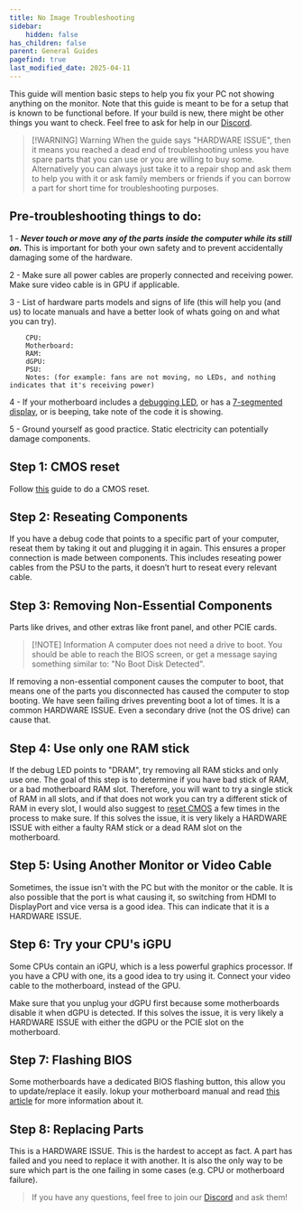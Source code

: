 ```yaml
---
title: No Image Troubleshooting
sidebar:
    hidden: false
has_children: false
parent: General Guides
pagefind: true
last_modified_date: 2025-04-11
---
```





This guide will mention basic steps to help you fix your PC not showing anything on the monitor. Note that this guide is meant to be for a setup that is known to be functional before. If your build is new, there might be other things you want to check. Feel free to ask for help in our [Discord](/discord).


 
> [!WARNING] Warning
> When the guide says "HARDWARE ISSUE", then it means you reached a dead end of troubleshooting unless you have spare parts that you can use or you are willing to buy some. Alternatively you can always just take it to a repair shop and ask them to help you with it or ask family members or friends if you can borrow a part for short time for troubleshooting purposes.

## Pre-troubleshooting things to do:

1 - ***Never touch or move any of the parts inside the computer while its still on.*** This is important for both your own safety and to prevent accidentally damaging some of the hardware.

2 - Make sure all power cables are properly connected and receiving power. Make sure video cable is in GPU if applicable.

3 - List of hardware parts models and signs of life (this will help you (and us) to locate manuals and have a better look of whats going on and what you can try).

``` 
	CPU:
 	Motherboard:
 	RAM:
 	dGPU:
 	PSU:
 	Notes: (for example: fans are not moving, no LEDs, and nothing indicates that it's receiving power)
```

4 - If your motherboard includes a [debugging LED](https://beebom.com/wp-content/uploads/2022/09/Motherboard-LED-debug.jpg?quality=75&strip=all), or has a [7-segmented display](https://upload.wikimedia.org/wikipedia/commons/e/ea/Seven_segment_01_Pengo.jpg), or is beeping, take note of the code it is showing.

5 - Ground yourself as good practice. Static electricity can potentially damage components.

## Step 1: CMOS reset

Follow [this](/factoids/cmos) guide to do a CMOS reset.

## Step 2: Reseating Components

If you have a debug code that points to a specific part of your computer, reseat them by taking it out and plugging it in again. This ensures a proper connection is made between components. This includes reseating power cables from the PSU to the parts, it doesn’t hurt to reseat every relevant cable. 

## Step 3: Removing Non-Essential Components

Parts like drives, and other extras like front panel, and other PCIE cards.

> [!NOTE] Information
> A computer does not need a drive to boot. You should be able to reach the BIOS screen, or get a message saying something similar to: "No Boot Disk Detected".

If removing a non-essential component causes the computer to boot, that means one of the parts you disconnected has caused the computer to stop booting. We have seen failing drives preventing boot a lot of times. It is a common HARDWARE ISSUE. Even a secondary drive (not the OS drive) can cause that.

## Step 4: Use only one RAM stick

If the debug LED points to "DRAM", try removing all RAM sticks and only use one. The goal of this step is to determine if you have bad stick of RAM, or a bad motherboard RAM slot. Therefore, you will want to try a single stick of RAM in all slots, and if that does not work you can try a different stick of RAM in every slot, I would also suggest to [reset CMOS](#step-1-cmos-reset) a few times in the process to make sure. If this solves the issue, it is very likely a HARDWARE ISSUE with either a faulty RAM stick or a dead RAM slot on the motherboard. 

## Step 5: Using Another Monitor or Video Cable

Sometimes, the issue isn't with the PC but with the monitor or the cable. It is also possible that the port is what causing it, so switching from HDMI to DisplayPort and vice versa is a good idea. This can indicate that it is a HARDWARE ISSUE.

## Step 6: Try your CPU's iGPU

Some CPUs contain an iGPU, which is a less powerful graphics processor. If you have a CPU with one, its a good idea to try using it. Connect your video cable to the motherboard, instead of the GPU.

Make sure that you unplug your dGPU first because some motherboards disable it when dGPU is detected. If this solves the issue, it is very likely a HARDWARE ISSUE with either the dGPU or the PCIE slot on the motherboard.

## Step 7: Flashing BIOS

Some motherboards have a dedicated BIOS flashing button, this allow you to update/replace it easily. lokup your motherboard manual and read [this article](/guides/bios-update/#method-2-using-the-onboard-bios-flashing-option) for more information about it.

## Step 8: Replacing Parts

This is a HARDWARE ISSUE. This is the hardest to accept as fact. A part has failed and you need to replace it with another. It is also the only way to be sure which part is the one failing in some cases (e.g. CPU or motherboard failure). 

> If you have any questions, feel free to join our [Discord](/discord) and ask them!
